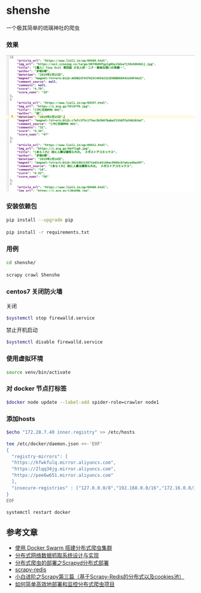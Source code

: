 # shenshe
一个极其简单的琉璃神社的爬虫


### 效果

![](images/header.png)

### 安装依赖包

```sh
pip install --upgrade pip

pip install -r requirements.txt
```

### 用例

```sh
cd shenshe/

scrapy crawl Shenshe
```

### centos7 关闭防火墙

关闭
```bash
$systemctl stop firewalld.service
```

禁止开机启动
```bash
$systemctl disable firewalld.service
```

### 使用虚拟环境

```bash
source venv/bin/activate
```

### 对 docker 节点打标签

```bash
$docker node update --label-add spider-role=crawler node1
```

### 添加hosts

```bash
$echo "172.28.7.40 inner.registry" >> /etc/hosts
```

```bash
tee /etc/docker/daemon.json <<-'EOF'
{
  "registry-mirrors": [
  "https://kfwkfulq.mirror.aliyuncs.com",
  "https://2lqq34jg.mirror.aliyuncs.com",
  "https://pee6w651.mirror.aliyuncs.com"
  ],
  "insecure-registries" : ["127.0.0.0/8","192.168.0.0/16","172.16.0.0/12","10.0.0.0/8"]
}
EOF
```

```bash
systemctl restart docker
```

## 参考文章

- [使用 Docker Swarm 搭建分布式爬虫集群](https://www.kingname.info/2018/10/13/use-docker-swarm/)
- [分布式网络数据抓取系统设计与实现](https://www.jianshu.com/p/fb028ad74798)
- [分布式爬虫的部署之Scrapyd分布式部署](https://juejin.im/post/5b0e1a8ff265da092100709f)
- [scrapy-redis](https://github.com/rmax/scrapy-redis)
- [小白进阶之Scrapy第三篇（基于Scrapy-Redis的分布式以及cookies池）](https://cuiqingcai.com/4048.html)
- [如何简单高效地部署和监控分布式爬虫项目](https://juejin.im/post/5bebc5fd6fb9a04a053f3a0e)